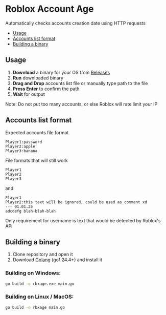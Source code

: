 # Roblox Account Age
Automatically checks accounts creation date using HTTP requests

- [Usage](#usage)
- [Accounts list format](#accounts-list-format)
- [Building a binary](#building-a-binary)

## Usage
1. **Download** a binary for your OS from [Releases](https://github.com/WhateverNick7/roblox-account-age/releases/latest)
2. **Run** downloaded binary
3. **Drag and Drop** accounts list file or manually type path to the file
4. **Press Enter** to confirm the path
5. **Wait** for output

Note: Do not put too many accounts, or else Roblox will rate limit your IP

## Accounts list format
Expected accounts file format
```
Player1:password
Player2:apple
Player3:banana
```
File formats that will still work
```
Player1
Player2
Player3
```
and
```
Player1
Player2:this text will be ignored, could be used as comment xd
--- 01.01.25
adcdefg blah-blah-blah
```
Only requirement for username is text that would be detected by Roblox's API

## Building a binary
1. Clone repository and open it
2. Download [Golang](https://go.dev/) (go1.24.4+) and install it
### Building on Windows:
```bat
go build -o rbxage.exe main.go
```
### Building on Linux / MacOS:
```sh
go build -o rbxage main.go
```
